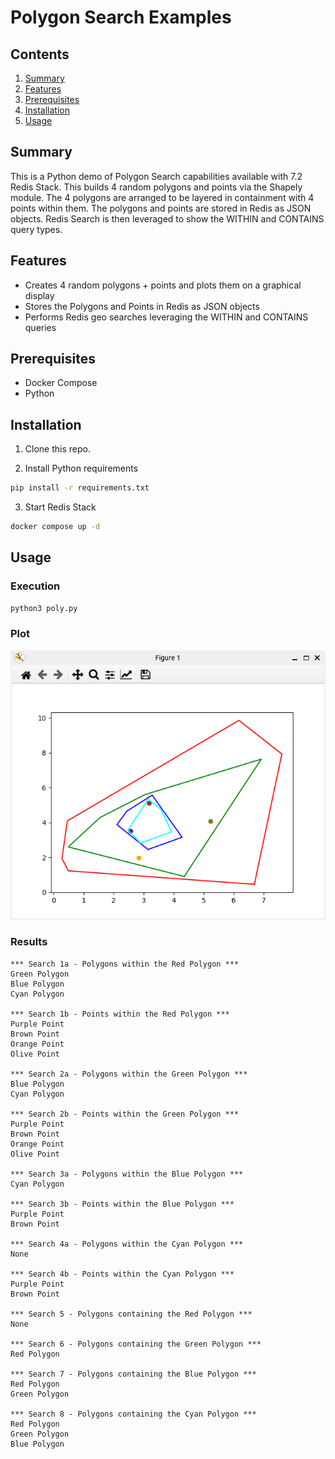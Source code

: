 # Polygon Search Examples  

## Contents
1.  [Summary](#summary)
2.  [Features](#features)
3.  [Prerequisites](#prerequisites)
4.  [Installation](#installation)
5.  [Usage](#usage)

## Summary <a name="summary"></a>
This is a Python demo of Polygon Search capabilities available with 7.2 Redis Stack.  This builds 4 random polygons and points via the Shapely module.  The 4 polygons are arranged to be layered in containment with 4 points within them.  The polygons and points are stored in Redis as JSON objects.  Redis Search is then leveraged to show the WITHIN and CONTAINS query types.


## Features <a name="features"></a>
- Creates 4 random polygons + points and plots them on a graphical display
- Stores the Polygons and Points in Redis as JSON objects
- Performs Redis geo searches leveraging the WITHIN and CONTAINS queries  

## Prerequisites <a name="prerequisites"></a>
- Docker Compose
- Python

## Installation <a name="installation"></a>
1. Clone this repo.

2.  Install Python requirements
```bash
pip install -r requirements.txt
```

3.  Start Redis Stack
```bash
docker compose up -d
```

## Usage <a name="usage"></a>
### Execution
```bash
python3 poly.py
```

### Plot
![plot](./assets/fig1.png)

### Results
```text
*** Search 1a - Polygons within the Red Polygon ***
Green Polygon
Blue Polygon
Cyan Polygon

*** Search 1b - Points within the Red Polygon ***
Purple Point
Brown Point
Orange Point
Olive Point

*** Search 2a - Polygons within the Green Polygon ***
Blue Polygon
Cyan Polygon

*** Search 2b - Points within the Green Polygon ***
Purple Point
Brown Point
Orange Point
Olive Point

*** Search 3a - Polygons within the Blue Polygon ***
Cyan Polygon

*** Search 3b - Points within the Blue Polygon ***
Purple Point
Brown Point

*** Search 4a - Polygons within the Cyan Polygon ***
None

*** Search 4b - Points within the Cyan Polygon ***
Purple Point
Brown Point

*** Search 5 - Polygons containing the Red Polygon ***
None

*** Search 6 - Polygons containing the Green Polygon ***
Red Polygon

*** Search 7 - Polygons containing the Blue Polygon ***
Red Polygon
Green Polygon

*** Search 8 - Polygons containing the Cyan Polygon ***
Red Polygon
Green Polygon
Blue Polygon
```